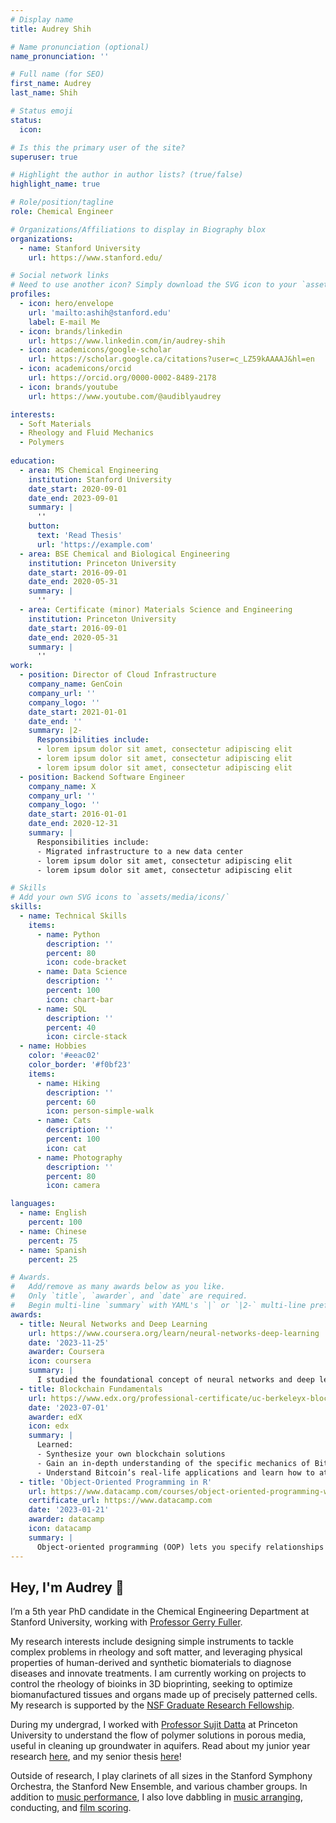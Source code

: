 ```yaml
---
# Display name
title: Audrey Shih

# Name pronunciation (optional)
name_pronunciation: ''

# Full name (for SEO)
first_name: Audrey
last_name: Shih

# Status emoji
status:
  icon: 

# Is this the primary user of the site?
superuser: true

# Highlight the author in author lists? (true/false)
highlight_name: true

# Role/position/tagline
role: Chemical Engineer

# Organizations/Affiliations to display in Biography blox
organizations:
  - name: Stanford University
    url: https://www.stanford.edu/

# Social network links
# Need to use another icon? Simply download the SVG icon to your `assets/media/icons/` folder.
profiles:
  - icon: hero/envelope
    url: 'mailto:ashih@stanford.edu'
    label: E-mail Me
  - icon: brands/linkedin
    url: https://www.linkedin.com/in/audrey-shih
  - icon: academicons/google-scholar
    url: https://scholar.google.ca/citations?user=c_LZ59kAAAAJ&hl=en
  - icon: academicons/orcid
    url: https://orcid.org/0000-0002-8489-2178
  - icon: brands/youtube
    url: https://www.youtube.com/@audiblyaudrey

interests:
  - Soft Materials
  - Rheology and Fluid Mechanics
  - Polymers
  
education:
  - area: MS Chemical Engineering
    institution: Stanford University
    date_start: 2020-09-01
    date_end: 2023-09-01
    summary: |
      ''
    button:
      text: 'Read Thesis'
      url: 'https://example.com'
  - area: BSE Chemical and Biological Engineering
    institution: Princeton University
    date_start: 2016-09-01
    date_end: 2020-05-31
    summary: |
      ''
  - area: Certificate (minor) Materials Science and Engineering
    institution: Princeton University
    date_start: 2016-09-01
    date_end: 2020-05-31
    summary: |
      ''
work:
  - position: Director of Cloud Infrastructure
    company_name: GenCoin
    company_url: ''
    company_logo: ''
    date_start: 2021-01-01
    date_end: ''
    summary: |2-
      Responsibilities include:
      - lorem ipsum dolor sit amet, consectetur adipiscing elit
      - lorem ipsum dolor sit amet, consectetur adipiscing elit
      - lorem ipsum dolor sit amet, consectetur adipiscing elit
  - position: Backend Software Engineer
    company_name: X
    company_url: ''
    company_logo: ''
    date_start: 2016-01-01
    date_end: 2020-12-31
    summary: |
      Responsibilities include:
      - Migrated infrastructure to a new data center
      - lorem ipsum dolor sit amet, consectetur adipiscing elit
      - lorem ipsum dolor sit amet, consectetur adipiscing elit

# Skills
# Add your own SVG icons to `assets/media/icons/`
skills:
  - name: Technical Skills
    items:
      - name: Python
        description: ''
        percent: 80
        icon: code-bracket
      - name: Data Science
        description: ''
        percent: 100
        icon: chart-bar
      - name: SQL
        description: ''
        percent: 40
        icon: circle-stack
  - name: Hobbies
    color: '#eeac02'
    color_border: '#f0bf23'
    items:
      - name: Hiking
        description: ''
        percent: 60
        icon: person-simple-walk
      - name: Cats
        description: ''
        percent: 100
        icon: cat
      - name: Photography
        description: ''
        percent: 80
        icon: camera

languages:
  - name: English
    percent: 100
  - name: Chinese
    percent: 75
  - name: Spanish
    percent: 25

# Awards.
#   Add/remove as many awards below as you like.
#   Only `title`, `awarder`, and `date` are required.
#   Begin multi-line `summary` with YAML's `|` or `|2-` multi-line prefix and indent 2 spaces below.
awards:
  - title: Neural Networks and Deep Learning
    url: https://www.coursera.org/learn/neural-networks-deep-learning
    date: '2023-11-25'
    awarder: Coursera
    icon: coursera
    summary: |
      I studied the foundational concept of neural networks and deep learning. By the end, I was familiar with the significant technological trends driving the rise of deep learning; build, train, and apply fully connected deep neural networks; implement efficient (vectorized) neural networks; identify key parameters in a neural network’s architecture; and apply deep learning to your own applications.
  - title: Blockchain Fundamentals
    url: https://www.edx.org/professional-certificate/uc-berkeleyx-blockchain-fundamentals
    date: '2023-07-01'
    awarder: edX
    icon: edx
    summary: |
      Learned:
      - Synthesize your own blockchain solutions
      - Gain an in-depth understanding of the specific mechanics of Bitcoin
      - Understand Bitcoin’s real-life applications and learn how to attack and destroy Bitcoin, Ethereum, smart contracts and Dapps, and alternatives to Bitcoin’s Proof-of-Work consensus algorithm
  - title: 'Object-Oriented Programming in R'
    url: https://www.datacamp.com/courses/object-oriented-programming-with-s3-and-r6-in-r
    certificate_url: https://www.datacamp.com
    date: '2023-01-21'
    awarder: datacamp
    icon: datacamp
    summary: |
      Object-oriented programming (OOP) lets you specify relationships between functions and the objects that they can act on, helping you manage complexity in your code. This is an intermediate level course, providing an introduction to OOP, using the S3 and R6 systems. S3 is a great day-to-day R programming tool that simplifies some of the functions that you write. R6 is especially useful for industry-specific analyses, working with web APIs, and building GUIs.
---
```


## Hey, I'm Audrey 👋

I’m a 5th year PhD candidate in the Chemical Engineering Department at Stanford University, working with [Professor Gerry Fuller](https://fullergroup.stanford.edu/).

My research interests include designing simple instruments to tackle complex problems in rheology and soft matter, and leveraging physical properties of human-derived and synthetic biomaterials to diagnose diseases and innovate treatments. I am currently working on projects to control the rheology of bioinks in 3D bioprinting, seeking to optimize biomanufactured tissues and organs made up of precisely patterned cells. My research is supported by the [NSF Graduate Research Fellowship](https://www.nsfgrfp.org/).

During my undergrad, I worked with [Professor Sujit Datta](https://dattalab.princeton.edu/) at Princeton University to understand the flow of polymer solutions in porous media, useful in cleaning up groundwater in aquifers. Read about my junior year research [here](https://acee.princeton.edu/acee-news/people-spotlight-audrey-shih/), and my senior thesis [here](https://www.princeton.edu/news/2020/06/08/senior-thesis-project-probes-intricacies-groundwater-cleanup)!

Outside of research, I play clarinets of all sizes in the Stanford Symphony Orchestra, the Stanford New Ensemble, and various chamber groups. In addition to [music performance](https://www.youtube.com/watch?v=9iaTGFWpA48&list=PLrV76eiXOtDYd2zu_BR23Gu18ruqG6din), I also love dabbling in [music arranging](https://www.youtube.com/watch?v=C3rwGvBZlAI&list=PLrV76eiXOtDZWZGaaicYCJWrseJZ8eq9P&index=2), conducting, and [film scoring](https://www.youtube.com/watch?v=PzqSTuFyhb4).